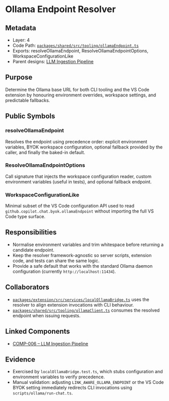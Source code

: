 # Ollama Endpoint Resolver

## Metadata
- Layer: 4
- Code Path: [`packages/shared/src/tooling/ollamaEndpoint.ts`](../../../packages/shared/src/tooling/ollamaEndpoint.ts)
- Exports: resolveOllamaEndpoint, ResolveOllamaEndpointOptions, WorkspaceConfigurationLike
- Parent designs: [LLM Ingestion Pipeline](../../layer-3/llm-ingestion-pipeline.mdmd.md)

## Purpose
Determine the Ollama base URL for both CLI tooling and the VS Code extension by honouring environment overrides, workspace settings, and predictable fallbacks.

## Public Symbols

### resolveOllamaEndpoint
Resolves the endpoint using precedence order: explicit environment variables, BYOK workspace configuration, optional fallback provided by the caller, and finally the baked-in default.

### ResolveOllamaEndpointOptions
Call signature that injects the workspace configuration reader, custom environment variables (useful in tests), and optional fallback endpoint.

### WorkspaceConfigurationLike
Minimal subset of the VS Code configuration API used to read `github.copilot.chat.byok.ollamaEndpoint` without importing the full VS Code type surface.

## Responsibilities
- Normalise environment variables and trim whitespace before returning a candidate endpoint.
- Keep the resolver framework-agnostic so server scripts, extension code, and tests can share the same logic.
- Provide a safe default that works with the standard Ollama daemon configuration (currently `http://localhost:11434`).

## Collaborators
- [`packages/extension/src/services/localOllamaBridge.ts`](../../../packages/extension/src/services/localOllamaBridge.ts) uses the resolver to align extension invocations with CLI behaviour.
- [`packages/shared/src/tooling/ollamaClient.ts`](../../../packages/shared/src/tooling/ollamaClient.ts) consumes the resolved endpoint when issuing requests.

## Linked Components
- [COMP-006 – LLM Ingestion Pipeline](../../layer-3/llm-ingestion-pipeline.mdmd.md)

## Evidence
- Exercised by `localOllamaBridge.test.ts`, which stubs configuration and environment variables to verify precedence.
- Manual validation: adjusting `LINK_AWARE_OLLAMA_ENDPOINT` or the VS Code BYOK setting immediately redirects CLI invocations using `scripts/ollama/run-chat.ts`.
